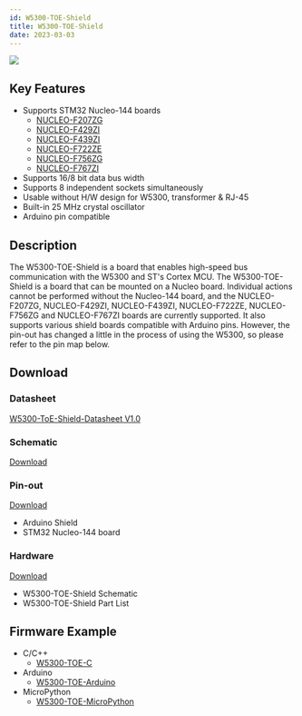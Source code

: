 ```yaml
---
id: W5300-TOE-Shield
title: W5300-TOE-Shield
date: 2023-03-03
---
```


![](/img/osh/w5300-toe-shield/W5300-TOE-Shield-1.png)



## Key Features

- Supports STM32 Nucleo-144 boards
    - [NUCLEO-F207ZG](https://www.st.com/en/evaluation-tools/nucleo-f207zg.html)
    - [NUCLEO-F429ZI](https://www.st.com/en/evaluation-tools/nucleo-f429zi.html)
    - [NUCLEO-F439ZI](https://www.st.com/en/evaluation-tools/nucleo-f439zi.html)
    - [NUCLEO-F722ZE](https://www.st.com/en/evaluation-tools/nucleo-f722ze.html)
    - [NUCLEO-F756ZG](https://www.st.com/en/evaluation-tools/nucleo-f756zg.html)
    - [NUCLEO-F767ZI](https://www.st.com/en/evaluation-tools/nucleo-f767zi.html)
- Supports 16/8 bit data bus width
- Supports 8 independent sockets simultaneously
- Usable without H/W design for W5300, transformer & RJ-45
- Built-in 25 MHz crystal oscillator
- Arduino pin compatible



## Description

The W5300-TOE-Shield is a board that enables high-speed bus communication with the W5300 and ST's Cortex MCU. The W5300-TOE-Shield is a board that can be mounted on a Nucleo board. Individual actions cannot be performed without the Nucleo-144 board, and the NUCLEO-F207ZG, NUCLEO-F429ZI, NUCLEO-F439ZI, NUCLEO-F722ZE, NUCLEO-F756ZG and NUCLEO-F767ZI boards are currently supported. It also supports various shield boards compatible with Arduino pins. However, the pin-out has changed a little in the process of using the W5300, so please refer to the pin map below.



## Download



### Datasheet

<a href="/img/osh/w5300-toe-shield/W5300-ToE-Shield-Datasheet.pdf" target="_blank">W5300-ToE-Shield-Datasheet V1.0</a>



### Schematic

<a href="/img/osh/w5300-toe-shield/Schematic-W5300-TOE-Shield-V001.pdf" target="_blank">Download</a>



### Pin-out

<a href="/img/products/w5300/W5300E01_ARM_HW.zip" target="_blank">Download</a>

- Arduino Shield
- STM32 Nucleo-144 board



### Hardware

<a href="/img/osh/w5300-toe-shield/W5300-TOE-Shield-V001.zip" target="_blank">Download</a>

- W5300-TOE-Shield Schematic
- W5300-TOE-Shield Part List



## Firmware Example

- C/C++
    - [W5300-TOE-C](https://github.com/Wiznet/W5300-TOE-C)
- Arduino
    - [W5300-TOE-Arduino](https://github.com/Wiznet/W5300-TOE-Arduino)
- MicroPython
    - [W5300-TOE-MicroPython](https://github.com/Wiznet/W5300-TOE-MicroPython)
